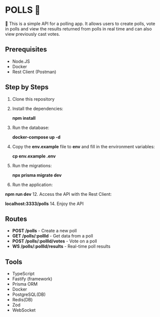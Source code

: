 # POLLS 🎢
🎢 This is a simple API for a polling app. It allows users to create polls, vote in polls and view the results returned from polls in real time and can also view previously cast votes. 

## Prerequisites

* Node.JS
* Docker
* Rest Client (Postman)

## Step by Steps

1. Clone this repository
2. Install the dependencies:
  
   **npm install**
4. Run the database:
   
   **docker-compose up -d**
6. Copy the **env.example** file to **env** and fill in the environment variables:
   
   **cp env.example .env**
8. Run the migrations:
   
   **npx prisma migrate dev**
10. Run the application:
    
   **npm run dev**
12. Access the API with the Rest Client:
    
   **localhost:3333/polls**
14. Enjoy the API

## Routes

* **POST /polls** - Create a new poll
* **GET /polls/:pollId** - Get data from a poll
* **POST /polls/:pollId/votes** - Vote on a poll
* **WS /polls/:pollId/results** - Real-time poll results

## Tools

- TypeScript
- Fastify (framework)
- Prisma ORM
- Docker
- PostgreSQL(DB)
- Redis(DB)
- Zod
- WebSocket

